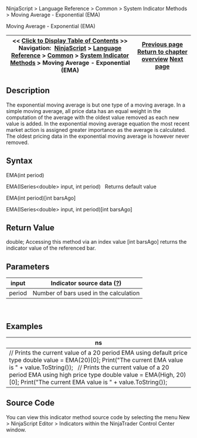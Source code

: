 ﻿
NinjaScript \> Language Reference \> Common \> System Indicator Methods \> Moving Average \- Exponential (EMA)

Moving Average \- Exponential (EMA)

| \<\< [Click to Display Table of Contents](moving_average_-_exponential_e.md) \>\> **Navigation:**     [NinjaScript](ninjascript.md) \> [Language Reference](language_reference_wip.md) \> [Common](common.md) \> [System Indicator Methods](indicators.md) \> Moving Average \- Exponential (EMA) | [Previous page](moving_average_-_double_expone.md) [Return to chapter overview](indicators.md) [Next page](moving_average_-_hull_hma.md) |
| --- | --- |
## Description
The exponential moving average is but one type of a moving average. In a simple moving average, all price data has an equal weight in the computation of the average with the oldest value removed as each new value is added. In the exponential moving average equation the most recent market action is assigned greater importance as the average is calculated. The oldest pricing data in the exponential moving average is however never removed.

## Syntax
EMA(int period)  

EMA(ISeries\<double\> input, int period)
 
Returns default value  

EMA(int period)\[int barsAgo]  

EMA(ISeries\<double\> input, int period)\[int barsAgo]

## Return Value
double; Accessing this method via an index value \[int barsAgo] returns the indicator value of the referenced bar.

## Parameters

| input | Indicator source data ([?](valid_input_data_for_indicator.md)) |
| --- | --- |
| period | Number of bars used in the calculation |
 
## 
## Examples

| ns |
| --- |
| // Prints the current value of a 20 period EMA using default price type double value \= EMA(20)\[0]; Print("The current EMA value is " \+ value.ToString());   // Prints the current value of a 20 period EMA using high price type double value \= EMA(High, 20)\[0]; Print("The current EMA value is " \+ value.ToString()); |

## Source Code
You can view this indicator method source code by selecting the menu New \> NinjaScript Editor \> Indicators within the NinjaTrader Control Center window.
